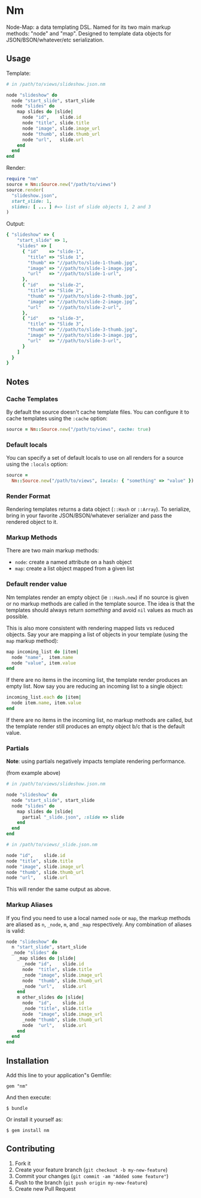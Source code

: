 # Nm

Node-Map: a data templating DSL. Named for its two main markup methods: "node" and "map". Designed to template data objects for JSON/BSON/whatever/etc serialization.

## Usage

Template:

```ruby
# in /path/to/views/slideshow.json.nm

node "slideshow" do
  node "start_slide", start_slide
  node "slides" do
    map slides do |slide|
      node "id",    slide.id
      node "title", slide.title
      node "image", slide.image_url
      node "thumb", slide.thumb_url
      node "url",   slide.url
    end
  end
end
```

Render:

```ruby
require "nm"
source = Nm::Source.new("/path/to/views")
source.render(
  "slideshow.json",
  start_slide: 1,
  slides: [ ... ] #=> list of slide objects 1, 2 and 3
)
```

Output:

```ruby
{ "slideshow" => {
    "start_slide" => 1,
    "slides" => [
      { "id"    => "slide-1",
        "title" => "Slide 1",
        "thumb" => "//path/to/slide-1-thumb.jpg",
        "image" => "//path/to/slide-1-image.jpg",
        "url"   => "//path/to/slide-1-url",
      },
      { "id"    => "slide-2",
        "title" => "Slide 2",
        "thumb" => "//path/to/slide-2-thumb.jpg",
        "image" => "//path/to/slide-2-image.jpg",
        "url"   => "//path/to/slide-2-url",
      },
      { "id"    => "slide-3",
        "title" => "Slide 3",
        "thumb" => "//path/to/slide-3-thumb.jpg",
        "image" => "//path/to/slide-3-image.jpg",
        "url"   => "//path/to/slide-3-url",
      }
    ]
  }
}
```

## Notes

### Cache Templates

By default the source doesn't cache template files. You can configure it to cache templates using the `:cache` option:

```ruby
source = Nm::Source.new("/path/to/views", cache: true)
```

### Default locals

You can specify a set of default locals to use on all renders for a source using the `:locals` option:

```ruby
source =
  Nm::Source.new("/path/to/views", locals: { "something" => "value" })
```

### Render Format

Rendering templates returns a data object (`::Hash` or `::Array`). To serialize, bring in your favorite JSON/BSON/whatever serializer and pass the rendered object to it.

### Markup Methods

There are two main markup methods:

* `node`: create a named attribute on a hash object
* `map`: create a list object mapped from a given list

### Default render value

Nm templates render an empty object (ie `::Hash.new`) if no source is given or no markup methods are called in the template source. The idea is that the templates should always return *something* and avoid `nil` values as much as possible.

This is also more consistent with rendering mapped lists vs reduced objects.  Say your are mapping a list of objects in your template (using the `map` markup method):

```ruby
map incoming_list do |item|
  node "name",  item.name
  node "value", item.value
end
```

If there are no items in the incoming list, the template render produces an empty list. Now say you are reducing an incoming list to a single object:

```ruby
incoming_list.each do |item|
  node item.name, item.value
end
```

If there are no items in the incoming list, no markup methods are called, but the template render still produces an empty object b/c that is the default value.

### Partials

**Note**: using partials negatively impacts template rendering performance.

(from example above)

```ruby
# in /path/to/views/slideshow.json.nm

node "slideshow" do
  node "start_slide", start_slide
  node "slides" do
    map slides do |slide|
      partial "_slide.json", :slide => slide
    end
  end
end

# in /path/to/views/_slide.json.nm

node "id",    slide.id
node "title", slide.title
node "image", slide.image_url
node "thumb", slide.thumb_url
node "url",   slide.url
```

This will render the same output as above.

### Markup Aliases

If you find you need to use a local named `node` or `map`, the markup methods are aliased as `n`, `_node`, `m`, and `_map` respectively. Any combination of aliases is valid:

```ruby
node "slideshow" do
  n "start_slide", start_slide
  _node "slides" do
    _map slides do |slide|
      _node "id",    slide.id
      node  "title", slide.title
      _node "image", slide.image_url
      node  "thumb", slide.thumb_url
      _node "url",   slide.url
    end
    m other_slides do |slide|
      node  "id",    slide.id
      _node "title", slide.title
      node  "image", slide.image_url
      _node "thumb", slide.thumb_url
      node  "url",   slide.url
    end
  end
end
```

## Installation

Add this line to your application"s Gemfile:

    gem "nm"

And then execute:

    $ bundle

Or install it yourself as:

    $ gem install nm

## Contributing

1. Fork it
2. Create your feature branch (`git checkout -b my-new-feature`)
3. Commit your changes (`git commit -am "Added some feature"`)
4. Push to the branch (`git push origin my-new-feature`)
5. Create new Pull Request
